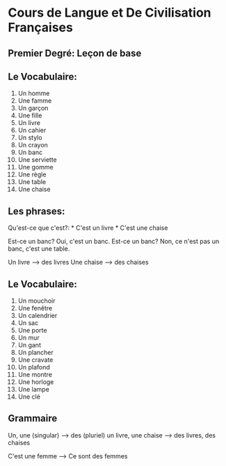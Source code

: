 # Cours de Langue et De Civilisation Françaises

## Premier Degré: Leçon de base

## Le Vocabulaire:

1. Un homme
2. Une famme
3. Un garçon
4. Une fille
5. Un livre
6. Un cahier
7. Un stylo
8. Un crayon
9. Un banc
10. Une serviette
11. Une gomme
12. Une règle
13. Une table
14. Une chaise

## Les phrases:
Qu'est-ce que c'est?:
    * C'est un livre
    * C'est une chaise

Est-ce un banc? Oui, c'est un banc.
Est-ce un banc? Non, ce n'est pas un banc, c'est une table.

Un livre --> des livres
Une chaise --> des chaises

## Le Vocabulaire:

1. Un mouchoir
2. Une fenêtre
3. Un calendrier
4. Un sac
5. Une porte
6. Un mur
7. Un gant
8. Un plancher
9. Une cravate
10. Un plafond
11. Une montre
12. Une horloge
13. Une lampe
14. Une clé

## Grammaire

Un, une (singular) --> des (pluriel)
un livre, une chaise --> des livres, des chaises

C'est une femme --> Ce sont des femmes
